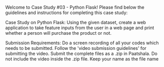 Welcome to Case Study #03 - Python Flask! Please find below the guidelines and instructions for completing this case study:

Case Study on Python Flask: Using the given dataset, create a web application to take feature inputs from the user in a web page and print whether a person will purchase the product or not.

Submission Requirements:
Do a screen recording of all your codes which needs to be submitted.
Follow the 'video submission guidelines' for submitting the video.
Submit the complete files as a .zip in Paatshala.
Do not include the video inside the .zip file.
Keep your name as the file name
